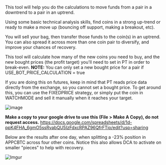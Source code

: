 
This tool will help you do the calculations to move funds from a pair in a downtrend to a pair in an uptrend.

Using some basic technical analysis skills, find coins in a strong up-trend or ready to make a move up (bouncing off support, making a breakout, etc).

You will sell your bag, then transfer those funds to the coin(s) in an uptrend.  You can also spread it across more than one coin pair to diversify, and improve your chances of recovery.

This tool will calculate how many of the new coins you need to buy, and the new bought prices (the profit target) you'll need to set in PT in order to break-even. **NOTE:** You can only set a new bought price for a pair if USE_BOT_PRICE_CALCULATION = true

If you are doing this on futures, keep in mind that PT reads price data directly from the exchange, so you cannot set a bought price.  To get around this, you can use the FIXEDPRICE strategy, or simply put the coin in WATCHMODE and sell it manually when it reaches your target.


![image](https://user-images.githubusercontent.com/36724681/122503936-4043e400-d034-11eb-9656-3a86b51e8836.png)

**Make a copy to your google drive to use this (File > Make A Copy), do not request access.**
https://docs.google.com/spreadsheets/d/1d-ppK4FHA_6gmO5ssRvabQU5IzFdxcRPAZ96QfrFTio/edit?usp=sharing


Below are the results after one day, when splitting a -23% position in APPCBTC across four other coins.  Notice this also allows DCA to activate on smaller "pieces" to help with recovery.

![Imgur](https://i.imgur.com/kwqpdVc.png)


